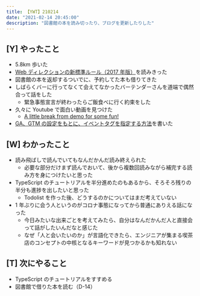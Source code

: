 ```yaml
---
title: 【YWT】210214
date: "2021-02-14 20:45:00"
description: "図書館の本を読み切ったり、ブログを更新したりした"
---
```


## [Y] やったこと

- 5.8km 歩いた
- [Web ディレクションの新標準ルール（2017 年版）](https://scrapbox.io/camomilecafe/%E3%83%87%E3%82%A3%E3%83%AC%E3%82%AF%E3%82%B7%E3%83%A7%E3%83%B3)を読みきった
- 図書館の本を返却するついでに、予約してた本も借りてきた
- しばらくバーに行ってなくて会えてなかったバーテンダーさんを道端で偶然合って話をした
  - 緊急事態宣言が終わったらご飯食べに行く約束をした
- 久々に Youtube で面白い動画を見つけた
  - [A little break from demo for some fun!](https://www.youtube.com/watch?v=XE1XE6Thp9E)
- [GA、GTM の設定をもとに、イベントタグを指定する方法](https://expfrom.me/make-GTM-page-view-tag/)を書いた

## [W] わかったこと

- 読み飛ばしで読んでいてもなんだかんだ読み終えられた
  - 必要な部分だけまず読んでおいて、後から複数回読みながら補完する読み方を身につけたいと思った
- TypeScript のチュートリアルを半分進めたのもあるから、そろそろ残りの半分も進捗を出したいと思った
  - Todolist を作った後、どうするのかについてはまだ考えていない
- 1 年ぶりに会う人というのがコロナ事態になってから普通にありえる話になった
  - 今日みたいな出来ごとを考えてみたら、自分はなんだかんだ人と直接会って話がしたいんだなと感じた
  - なぜ「人と会いたいのか」が言語化できたら、エンジニアが集まる喫茶店のコンセプトの中核となるキーワードが見つかるかも知れない

## [T] 次にやること

- TypeScript のチュートリアルをすすめる
- 図書館で借りた本を読む（D-14）
